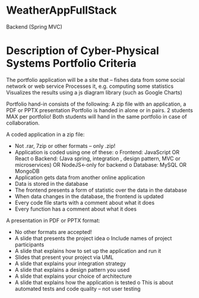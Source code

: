 # WeatherAppFullStack
Backend (Spring MVC) 

# Description of Cyber-Physical Systems Portfolio Criteria

The portfolio application will be a site that
– fishes data from some social network or web service
Processes it, e.g. computing some statistics
Visualizes the results using a js diagram library (such as Google Charts)

Portfolio hand-in consists of the following: A zip file with an application, a PDF or PPTX presentation
Portfolio is handed in alone or in pairs. 2 students MAX per portfolio! Both students will hand in the same portfolio in case of collaboration.


A coded application in a zip file:
-	Not .rar, 7zip or other formats – only .zip!
-	Application is coded using one of these:
o	Frontend: JavaScript OR React
o	Backend: (Java spring, integration , design pattern, MVC or microservices) OR NodeJS<-only for backend
o	Database: MySQL OR MongoDB
-	Application gets data from another online application
-	Data is stored in the database
-	The frontend presents a form of statistic over the data in the database
-	When data changes in the database, the frontend is updated
-	Every code file starts with a comment about what it does
-	Every function has a comment about what it does

A presentation in PDF or PPTX format:
-	No other formats are accepted!
-	A slide that presents the project idea
o	Include names of project participants
-	A slide that explains how to set up the application and run it
-	Slides that present your project via UML
-	A slide that explains your integration strategy
-	A slide that explains a design pattern you used
-	A slide that explains your choice of architecture
-	A slide that explains how the application is tested
o	This is about automated tests and code quality – not user testing
